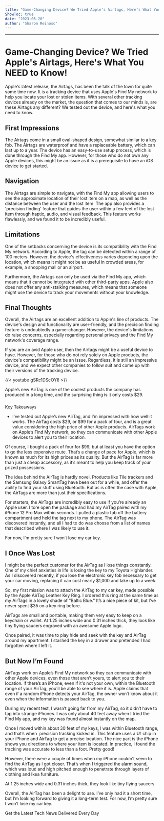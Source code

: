 ```yaml
---
title: "Game-Changing Device? We Tried Apple's Airtags, Here's What You NEED to Know!"
ShowToc: true 
date: "2023-05-20"
author: "Sharon Reinoso"
---
```

*****
# Game-Changing Device? We Tried Apple's Airtags, Here's What You NEED to Know!

Apple's latest release, the Airtags, has been the talk of the town for quite some time now. It is a tracking device that uses Apple's Find My network to help you locate your lost or stolen items. With several other tracking devices already on the market, the question that comes to our minds is, are these Airtags any different? We tested out the device, and here's what you need to know.

## First Impressions

The Airtags come in a small oval-shaped design, somewhat similar to a key fob. The Airtags are waterproof and have a replaceable battery, which can last up to a year. The device has an easy-to-use setup process, which is done through the Find My app. However, for those who do not own any Apple devices, this might be an issue as it is a prerequisite to have an iOS device to get started.

## Navigation

The Airtags are simple to navigate, with the Find My app allowing users to see the approximate location of their lost item on a map, as well as the distance between the user and the lost item. The app also provides a 'precision finding' feature that guides the user within a few feet of the lost item through haptic, audio, and visual feedback. This feature works flawlessly, and we found it to be incredibly useful.

## Limitations

One of the setbacks concerning the device is its compatibility with the Find My network. According to Apple, the tag can be detected within a range of 100 meters. However, the device's effectiveness varies depending upon the location, which means it might not be as useful in crowded areas, for example, a shopping mall or an airport.

Furthermore, the Airtags can only be used via the Find My app, which means that it cannot be integrated with other third-party apps. Apple also does not offer any anti-stalking measures, which means that someone might use the device to track your movements without your knowledge.

## Final Thoughts

Overall, the Airtags are an excellent addition to Apple's line of products. The device's design and functionality are user-friendly, and the precision finding feature is undoubtedly a game-changer. However, the device's limitations do raise concerns, especially regarding personal privacy and the Find My network's coverage range.

If you are an avid Apple user, then the Airtags might be a useful device to have. However, for those who do not rely solely on Apple products, the device's compatibility might be an issue. Regardless, it is still an impressive device, and we expect other companies to follow suit and come up with their versions of the tracking device.

{{< youtube gSRc1DScOY8 >}} 




Apple’s new AirTag is one of the coolest products the company has produced in a long time, and the surprising thing is it only costs $29. 

 
### 
Key Takeaways
 
- I’ve tested out Apple’s new AirTag, and I’m impressed with how well it works. The AirTag costs $29, or $99 for a pack of four, and is a great value considering the high price of other Apple products. AirTags work on Apple’s Find My network, so they can communicate with other Apple devices to alert you to their location.

 

Of course, I bought a pack of four for $99, but at least you have the option to go the less expensive route. That’s a change of pace for Apple, which is known as much for its high prices as its quality. But the AirTag is far more than just a cheap accessory, as it’s meant to help you keep track of your prized possessions.

 

The idea behind the AirTag is hardly novel. Products like Tile trackers and the Samsung Galaxy SmartTag have been out for a while, and offer the ability to find your stuff using Bluetooth. But as is often the case with Apple, the AirTags are more than just their specifications. 

 

For starters, the AirTags are incredibly easy to use if you’re already an Apple user. I tore open the package and had my AirTag paired with my iPhone 12 Pro Max within seconds. I pulled a plastic tab off the battery compartment and held the tag next to my phone. The AirTag was discovered instantly, and all I had to do was choose from a list of names that described where I was likely to use it.

 
For now, I’m pretty sure I won’t lose my car key.
 
##   I Once Was Lost  
 

I might be the perfect customer for the AirTag as I lose things constantly. One of my chief anxieties in life is losing the key to my Toyota Highlander. As I discovered recently, if you lose the electronic key fob necessary to get your car moving, replacing it can cost nearly $1,000 and take up to a week. 

 

So, my first mission was to attach the AirTag to my car key, made possible by the Apple AirTag Leather Key Ring. I ordered this ring at the same time as my AirTags in a lovely shade of “Baltic Blue.” It’s a nice piece of kit, but I’ve never spent $35 on a key ring before. 

 

AirTags are small and portable, making them very easy to keep on a keychain or wallet. At 1.25 inches wide and 0.31 inches thick, they look like tiny flying saucers engraved with an awesome Apple logo. 

 

Once paired, it was time to play hide and seek with the key and AirTag around my apartment. I stashed the key in a drawer and pretended I had forgotten where I left it.

 
##   But Now I’m Found  
 

AirTags work on Apple’s Find My network so they can communicate with other Apple devices, even those that aren’t yours, to alert you to their location. If there’s an iPhone, even if it's not your own, within the Bluetooth range of your AirTag, you'll be able to see where it is. Apple claims that even if a random iPhone detects your AirTag, the owner won’t know about it even when the information is passed back to you. 

 

During my recent test, I wasn’t going far from my AirTag, so it didn’t have to tap into strange iPhones. I was only about 40 feet away when I tried the Find My app, and my key was found almost instantly on the map.

 

Once I moved within about 30 feet of my keys, I was within Bluetooth range, and that’s when  precision tracking kicked in. This feature uses a U1 chip in your iPhone and AirTag to get a precise location. The nice part is the iPhone shows you directions to where your item is located. In practice, I found the tracking was accurate to less than a foot. Pretty good!

 

However, there were a couple of times when my iPhone couldn’t seem to find the AirTag as I got closer. That’s when I triggered the alarm sound, which was loud and high pitched enough to penetrate through layers of clothing and Ikea furniture. 

 
At 1.25 inches wide and 0.31 inches thick, they look like tiny flying saucers.
 

Overall, the AirTag has been a delight to use. I’ve only had it a short time, but I’m looking forward to giving it a long-term test. For now, I’m pretty sure I won’t lose my car key.

 

Get the Latest Tech News Delivered Every Day




